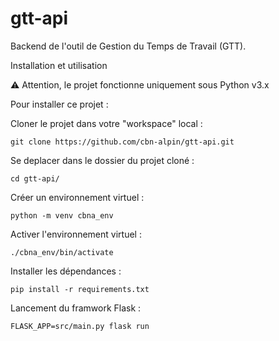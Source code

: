 # gtt-api
Backend de l'outil de Gestion du Temps de Travail (GTT).

Installation et utilisation

⚠️ Attention, le projet fonctionne uniquement sous Python v3.x

Pour installer ce projet :

Cloner le projet dans votre "workspace" local :

    git clone https://github.com/cbn-alpin/gtt-api.git

Se deplacer dans le dossier du projet cloné :

    cd gtt-api/

Créer un environnement virtuel :

    python -m venv cbna_env

Activer l'environnement virtuel :

    ./cbna_env/bin/activate

Installer les dépendances :

    pip install -r requirements.txt


Lancement du framwork Flask :

    FLASK_APP=src/main.py flask run
